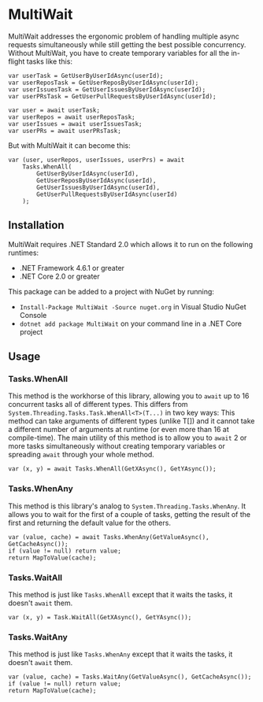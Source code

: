 # MultiWait

MultiWait addresses the ergonomic problem of handling multiple async requests
simultaneously while still getting the best possible concurrency. Without MultiWait, you have to create temporary variables for all the in-flight tasks like this:

```
var userTask = GetUserByUserIdAsync(userId);
var userReposTask = GetUserReposByUserIdAsync(userId);
var userIssuesTask = GetUserIssuesByUserIdAsync(userId);
var userPRsTask = GetUserPullRequestsByUserIdAsync(userId);

var user = await userTask;
var userRepos = await userReposTask;
var userIssues = await userIssuesTask;
var userPRs = await userPRsTask;
```

But with MultiWait it can become this:

```
var (user, userRepos, userIssues, userPrs) = await
	Tasks.WhenAll(
		GetUserByUserIdAsync(userId),
		GetUserReposByUserIdAsync(userId),
		GetUserIssuesByUserIdAsync(userId),
		GetUserPullRequestsByUserIdAsync(userId)
	);
```

## Installation
MultiWait requires .NET Standard 2.0 which allows it to run on the following runtimes:

* .NET Framework 4.6.1 or greater
* .NET Core 2.0 or greater

This package can be added to a project with NuGet by running:

* `Install-Package MultiWait -Source nuget.org` in Visual Studio NuGet Console
* `dotnet add package MultiWait` on your command line in a .NET Core project

## Usage
### Tasks.WhenAll
This method is the workhorse of this library, allowing you to `await` up to 16
concurrent tasks all of different types. This differs from
`System.Threading.Tasks.Task.WhenAll<T>(T...)` in two key ways: This method can
take arguments of different types (unlike T[]) and it cannot take a different
number of arguments at runtime (or even more than 16 at compile-time). The main
utility of this method is to allow you to `await` 2 or more tasks simultaneously
without creating temporary variables or spreading `await` through your whole
method.

```
var (x, y) = await Tasks.WhenAll(GetXAsync(), GetYAsync());
```

### Tasks.WhenAny
This method is this library's analog to `System.Threading.Tasks.WhenAny`. It
allows you to wait for the first of a couple of tasks, getting the result of the
first and returning the default value for the others.

```
var (value, cache) = await Tasks.WhenAny(GetValueAsync(), GetCacheAsync());
if (value != null) return value;
return MapToValue(cache);
```

### Tasks.WaitAll
This method is just like `Tasks.WhenAll` except that it waits the tasks, it
doesn't `await` them.

```
var (x, y) = Task.WaitAll(GetXAsync(), GetYAsync());
```

### Tasks.WaitAny
This method is just like `Tasks.WhenAny` except that it waits the tasks, it
doesn't `await` them.

```
var (value, cache) = Tasks.WaitAny(GetValueAsync(), GetCacheAsync());
if (value != null) return value;
return MapToValue(cache);
```
